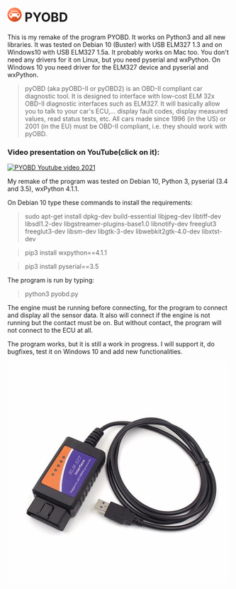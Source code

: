 # ![PYOBD](/pyobd.gif) PYOBD 

This is my remake of the program PYOBD. It works on Python3 and all new libraries. It was tested on Debian 10 (Buster) with USB ELM327 1.3 and on Windows10 with USB ELM327 1.5a. It probably works on Mac too. You don't need any drivers for it on Linux, but you need pyserial and wxPython. On Windows 10 you need driver for the ELM327 device and pyserial and wxPython.

> pyOBD (aka pyOBD-II or pyOBD2) is an OBD-II compliant car diagnostic tool. It is designed to interface with low-cost ELM 32x OBD-II diagnostic interfaces such as ELM327. It will basically allow you to talk to your car's ECU,... display fault codes, display measured values, read status tests, etc. All cars made since 1996 (in the US) or 2001 (in the EU) must be OBD-II compliant, i.e. they should work with pyOBD.

### Video presentation on YouTube(click on it):
[![PYOBD Youtube video 2021](https://img.youtube.com/vi/JxMh_gkUa7Q/0.jpg)](https://www.youtube.com/watch?v=JxMh_gkUa7Q)

My remake of the program was tested on Debian 10, Python 3, pyserial (3.4 and 3.5), wxPython 4.1.1.

On Debian 10 type these commands to install the requirements:

> sudo apt-get install dpkg-dev build-essential libjpeg-dev libtiff-dev libsdl1.2-dev libgstreamer-plugins-base1.0 libnotify-dev freeglut3 freeglut3-dev libsm-dev libgtk-3-dev libwebkit2gtk-4.0-dev libxtst-dev

> pip3 install wxpython==4.1.1

> pip3 install pyserial==3.5

The program is run by typing: 
> python3 pyobd.py

The engine must be running before connecting, for the program to connect and display all the sensor data. It also will connect if the engine is not running but the contact must be on. But without contact, the program will not connect to the ECU at all.

The program works, but it is still a work in progress. I will support it, do bugfixes, test it on Windows 10 and add new functionalities.

![ELM327](/elm327.jpg)
